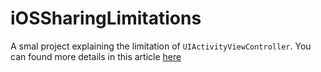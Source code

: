 # iOSSharingLimitations
A smal project explaining the limitation of `UIActivityViewController`.
You can found more details in this article [here](https://medium.com/better-programming/4-limitations-of-uiactivityviewcontroller-for-ios-sharing-ef88c886ba81)
